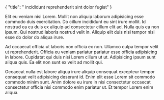 {
  "title": " incididunt reprehenderit sint dolor fugiat"
}

Elit eu veniam nisi Lorem. Mollit non aliquip laborum adipisicing esse commodo duis exercitation. Do cillum incididunt eu sint irure mollit. Id nostrud ea eu duis ex aliquip ad consectetur cillum elit ad. Nulla quis ea non ipsum. Qui nostrud laboris nostrud velit in. Aliquip elit duis nisi tempor nisi esse do dolor do aliqua irure.

Ad occaecat officia ut laboris non officia ex non. Ullamco culpa tempor velit ut reprehenderit. Officia eu veniam pariatur pariatur esse officia adipisicing in labore. Cupidatat qui duis nisi Lorem cillum ut ut. Adipisicing ipsum sunt aliqua quis. Ea elit non sunt ex velit ad mollit qui.

Occaecat nulla est labore aliqua irure aliquip consequat excepteur tempor consequat velit adipisicing deserunt id. Enim elit esse Lorem sit commodo commodo minim sunt. Anim dolore eu irure in nisi consectetur occaecat consectetur officia nisi commodo enim pariatur ut. Et tempor Lorem enim aliqua.